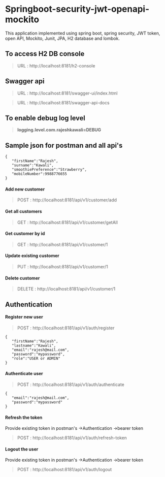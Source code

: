 # Springboot-security-jwt-openapi-mockito
This application implemented using spring boot, spring security, JWT token, open API, Mockito, Junit, JPA, H2 database and  lombok.

## To access H2 DB console  
>  URL : http://localhost:8181/h2-console

## Swagger api 
> URL : http://localhost:8181/swagger-ui/index.html

> URL : http://localhost:8181/swagger-api-docs

## To enable debug log level
> **logging.level.com.rajeshkawali=DEBUG**

## Sample json for postman and all api's
```
{
   "firstName":"Rajesh",
   "surname":"Kawali",
   "smoothiePreference":"Strawberry",
   "mobileNumber":9988776655
}
```

#### Add new customer
> POST : http://localhost:8181/api/v1/customer/add

#### Get all customers
> GET : http://localhost:8181/api/v1/customer/getAll

#### Get customer by id
> GET : http://localhost:8181/api/v1/customer/1

#### Update existing customer
> PUT : http://localhost:8181/api/v1/customer/1

#### Delete customer
> DELETE : http://localhost:8181/api/v1/customer/1




## Authentication

#### Register new user
> POST : http://localhost:8181/api/v1/auth/register

```
{
   "firstName":"Rajesh",
   "lastname":"Kawali",
   "email":"rajesh@mail.com",
   "password":"mypassword",
   "role":"USER or ADMIN"
}
```

#### Authenticate user
> POST : http://localhost:8181/api/v1/auth/authenticate

```
{
   "email":"rajesh@mail.com",
   "password":"mypassword"
}
```

#### Refresh the token 
Provide existing token in postman's ->Authentication ->bearer token
> POST : http://localhost:8181/api/v1/auth/refresh-token

#### Logout the user
Provide existing token in postman's ->Authentication ->bearer token
> POST : http://localhost:8181/api/v1/auth/logout


